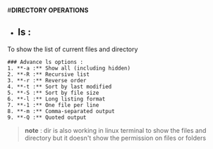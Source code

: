 #**DIRECTORY OPERATIONS**
	
* ##  ls :
To show the list of current files and directory

	### Advance ls options :
	1. **-a :** Show all (including hidden)
	2. **-R :** Recursive list
	3. **-r :** Reverse order
	4. **-t :** Sort by last modified
	5. **-S :** Sort by file size
	6. **-l :** Long listing format
	7. **-1 :** One file per line
	8. **-m :** Comma-separated output
	9. **-Q :** Quoted output

> **note** : dir is also working in linux terminal to show the files and directory but it doesn't show the permission on files or folders 

